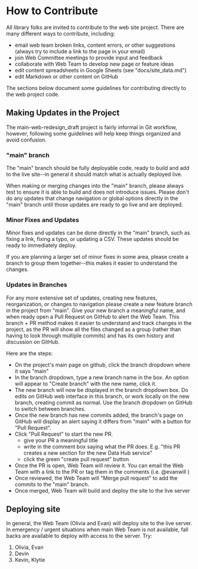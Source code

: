 # How to Contribute

All library folks are invited to contribute to the web site project.
There are many different ways to contribute, including:

- email web team broken links, content errors, or other suggestions (always try to include a link to the page in your email)
- join Web Committee meetings to provide input and feedback
- collaborate with Web Team to develop new page or feature ideas
- edit content spreadsheets in Google Sheets (see "docs/site_data.md")
- edit Markdown or other content on GitHub

The sections below document some guidelines for contributing directly to the web project code.

## Making Updates in the Project

The main-web-redesign_draft project is fairly informal in Git workflow, however, following some guidelines will help keep things organized and avoid confusion. 

### "main" branch 

The "main" branch should be fully deployable code, ready to build and add to the live site--in general it should match what is actually deployed live.

When making or merging changes into the "main" branch, please always test to ensure it is able to build and does not introduce issues. 
Please don't do any updates that change navigation or global options directly in the "main" branch until those updates are ready to go live and are deployed.

### Minor Fixes and Updates

Minor fixes and updates can be done directly in the "main" branch, such as fixing a link, fixing a typo, or updating a CSV. 
These updates should be ready to immediately deploy.

If you are planning a larger set of minor fixes in some area, please create a branch to group them together--this makes it easier to understand the changes.

### Updates in Branches

For any more extensive set of updates, creating new features, reorganization, or changes to navigation please create a new feature branch in the project from "main".
Give your new branch a meaningful name, and when ready open a Pull Request on GitHub to alert the Web Team. 
This branch + PR method makes it easier to understand and track changes in the project, as the PR will show all the files changed as a group (rather than having to look through multiple commits) and has its own history and discussion on GitHub. 

Here are the steps:

- On the project's main page on github, click the branch dropdown where it says "main"
- In the branch dropdown, type a new branch name in the box. An option will appear to "Create branch" with the new name, click it.
- The new branch will now be displayed in the branch dropdown box. Do edits on GitHub web interface in this branch, or work locally on the new branch, creating commit as normal. Use the branch dropdown on GitHub to switch between branches.
- Once the new branch has new commits added, the branch's page on GitHub will display an alert saying it differs from "main" with a button for "Pull Request".
- Click "Pull Request" to start the new PR.
    - give your PR a meaningful title
    - write in the comment box saying what the PR does. E.g. "this PR creates a new section for the new Data Hub service"
    - click the green "create pull request" button
- Once the PR is open, Web Team will review it. You can email the Web Team with a link to the PR or tag them in the comments (i.e. @evanwill )
- Once reviewed, the Web Team will "Merge pull request" to add the commits to the "main" branch.
- Once merged, Web Team will build and deploy the site to the live server

## Deploying site

In general, the Web Team (Olivia and Evan) will deploy site to the live server.
In emergency / urgent situations when main Web Team is not available, fall backs are available to deploy with access to the server.
Try:

1. Olivia, Evan
2. Devin
3. Kevin, Klytie
